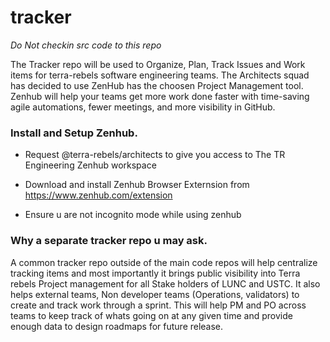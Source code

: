 # tracker
_Do Not checkin src code to this repo_

The Tracker repo will be used to Organize, Plan, Track Issues and Work items for terra-rebels software engineering teams. The Architects squad has decided to use ZenHub has the choosen Project Management tool. Zenhub will help your teams get more work done faster with time-saving agile automations, fewer meetings, and more visibility in GitHub.

### Install and Setup Zenhub.

- Request @terra-rebels/architects to give you access to The TR Engineering Zenhub workspace

- Download and install Zenhub Browser Externsion from https://www.zenhub.com/extension

- Ensure u are not incognito mode while using zenhub

### Why a separate tracker repo u may ask.
   A common tracker repo outside of the main code repos will help centralize tracking items and most importantly it brings public visibility into Terra rebels Project management for all Stake holders of LUNC and USTC. It also helps external teams, Non developer teams (Operations, validators) to create and track work through a sprint. This will help PM and PO across teams to keep track of whats going on at any given time and provide enough data to design roadmaps for future release.
